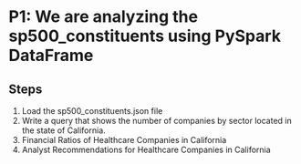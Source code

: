 # P1: We are analyzing the sp500_constituents using PySpark DataFrame

## Steps

1. Load the sp500_constituents.json file
2. Write a query that shows the number of companies by sector located in the state of
   California.
3. Financial Ratios of Healthcare Companies in California
4. Analyst Recommendations for Healthcare Companies in California
